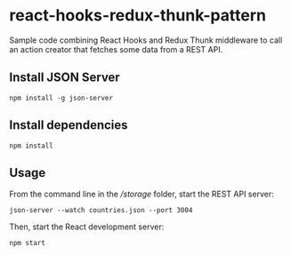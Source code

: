 # react-hooks-redux-thunk-pattern #

Sample code combining React Hooks and Redux Thunk middleware to call an action creator that fetches some data from a REST API.

## Install JSON Server

~~~
npm install -g json-server
~~~

## Install dependencies

~~~
npm install
~~~

## Usage

From the command line in the */storage* folder, start the REST API server:
~~~
json-server --watch countries.json --port 3004
~~~

Then, start the React development server:
~~~
npm start
~~~